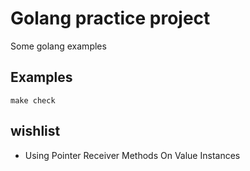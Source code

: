 # Golang practice project

Some golang examples

## Examples

    make check

## wishlist

* Using Pointer Receiver Methods On Value Instances
